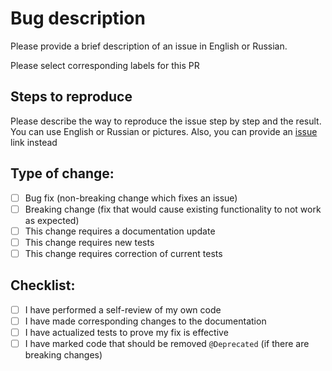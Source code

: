 # Bug description

Please provide a brief description of an issue in English or Russian.

Please select corresponding labels for this PR

## Steps to reproduce

Please describe the way to reproduce the issue step by step and the result.
You can use English or Russian or pictures. Also, you can provide an [issue](https://github.com/Tinkoff/neptune/issues) link
instead

## Type of change:

- [ ] Bug fix (non-breaking change which fixes an issue)
- [ ] Breaking change (fix that would cause existing functionality to not work as expected)
- [ ] This change requires a documentation update
- [ ] This change requires new tests
- [ ] This change requires correction of current tests

## Checklist:

- [ ] I have performed a self-review of my own code
- [ ] I have made corresponding changes to the documentation
- [ ] I have actualized tests to prove my fix is effective
- [ ] I have marked code that should be removed `@Deprecated` (if there are breaking changes)